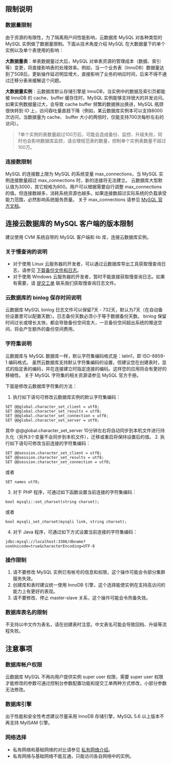 ## 限制说明

### 数据量限制
由于资源的有限性，为了隔离用户间性能影响，云数据库 MySQL 对各种类型的 MySQL 实例做了数据量限制。下面从技术角度介绍 MySQL 在大数据量下的单个实例以及单个表使用的影响：

**大数据量表**：单表数据量过大后，MySQL 对单表资源的管理成本（数据、索引等）变更，将直接影响表的处理效率。例如，当一个业务表（InnoDB）数据量达到了5GB后，更新操作延迟明显增大，直接影响了业务的响应时间，后来不得不通过迁移分表来缓解这个问题。

**大数据量实例**：云数据库默认存储引擎是 InnoDB，当实例中的数据及索引页都能被 InnoDB 的 cache、buffer 缓存住时，MySQL 实例能够支持很大的并发访问。如果实例数据量过大，会导致 cache buffer 频繁的数据换出换进，MySQL 瓶颈很快转到 IO 上，访问吞吐量直趋下降（例如，某云数据库实例本可以支持8000次访问，当数据量为 cache、 buffer 大小的两倍时，仅能支持700次每秒左右的访问）。

>?单个实例的表数量超过100万后，可能会造成备份、监控、升级失败，同时也会影响数据库监控，请合理规范表的数量，控制单个实例表数量不超过100万。

### 连接数限制
MySQL 的连接数上限为 MySQL 的系统变量 max_connections，当 MySQL 实例连接数量超过 max_connections 时，新的连接将无法建立。
云数据库大型默认值为3000，其它规格为800。用户可以根据需要自行调整 max_connections 的值。但连接数越多，消耗系统资源也越多。如果连接数超过实际系统的负载承受能力范围，必然影响系统服务质量。
关于 max_connections 请参见 [MySQL 官方文档](https://dev.mysql.com/doc/)。

## 连接云数据库的 MySQL 客户端的版本限制
建议使用 CVM 系统自带的 MySQL 客户端和 lib 库，连接云数据库实例。

### 关于慢查询的说明
- 对于使用 Linux 云服务器的开发者，可以通过云数据库导出工具获取慢查询日志，请参见 [下载备份文件和日志](https://cloud.tencent.com/document/product/236/7274)。
- 对于使用 Windows 云服务器的开发者，暂时不能直接获取慢查询日志。如果有需要，请 [提交工单](https://console.cloud.tencent.com/workorder/category) 联系我们获取慢查询日志文件。

### 云数据库的 binlog 保存时间说明
云数据库 MySQL binlog 日志文件可以保留7天 - 732天，默认为7天（在自动备份设置里可以配置天数）。日志备份天数必须小于等于数据备份天数。 
binlog 保留时间过长或增长太快，都会导致备份空间变大，一旦备份空间超出系统的赠送空间，将会产生额外的备份空间费用。

### 字符集说明
云数据库与 MySQL 数据库一样，默认字符集编码格式是：latin1，即 ISO-8859-1 编码格式。
虽然云数据库支持默认字符集编码的设置，但建议您在创建表时，显式的指定表的编码，并在连接建立时指定连接的编码。这样您的应用将会有更好的移植性。
关于 MySQL 字符集的相关资源请参见 MySQL 官方手册。

下面是修改云数据库字符集的方法：
1. 执行如下语句可修改云数据库实例的默认字符集编码：
```
SET @@global.character_set_client = utf8;
SET @@global.character_set_results = utf8;
SET @@global.character_set_connection = utf8;
SET @@global.character_set_server = utf8;
```
其中 @@global.character_set_server 10分钟左右将自动同步到本机文件进行持久化（另外3个变量不会同步到本机文件），迁移或重启将保持设置后的值。
2. 执行如下语句可修改当前连接的字符集编码：
```
SET @@session.character_set_client = utf8;
SET @@session.character_set_results = utf8;
SET @@session.character_set_connection = utf8;
```
或者
```
SET names utf8;
```
3. 对于 PHP 程序，可通过如下函数设置当前连接的字符集编码：
```
bool mysqli::set_charset(string charset);
```
或者
```
bool mysqli_set_charset(mysqli link, string charset);
```
4. 对于 Java 程序，可通过如下方式设置当前连接的字符集编码：
```
jdbc:mysql://localhost:3306/dbname?useUnicode=true&characterEncoding=UTF-8
```

### 操作限制
1. 请不要修改 MySQL 实例已有帐号的信息和权限，这个操作可能会令部分集群服务失效。
2. 创建库和表时建议统一使用 InnoDB 引擎，这个选择能使实例在支持高访问的能力上有更好的表现。
3. 请不要修改、停止 master-slave 关系，这个操作可能会令热备失效。

### 数据库表名的限制
不支持以中文作为表名，请在创建表时注意。中文表名可能会导致回档、升级等流程失败。

## 注意事项
### 数据库帐户权限
云数据库 MySQL 不再向用户提供实例 super user 权限，需要 super user 权限才能修改的参数可通过控制台参数配置功能和提交工单两种方式修改，小部分参数无法修改。

### 数据库引擎
出于性能和安全性考虑建议尽量采用 InnoDB 存储引擎，MySQL 5.6 以上版本不再支持 MyISAM 引擎。

### 网络选择
- 私有网络和基础网络的对比请参见 [私有网络介绍](/doc/product/215#2.-.E7.A7.81.E6.9C.89.E7.BD.91.E7.BB.9C.E4.B8.8E.E5.9F.BA.E7.A1.80.E7.BD.91.E7.BB.9C)。
- 私有网络与基础网络不能互通，只能访问各自网络中的实例。
